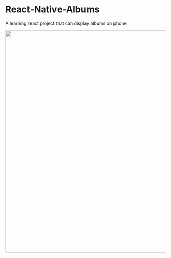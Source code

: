 # React-Native-Albums
A learning react project that can display albums on phone

<img height='700' src='React-Native-Albums/screenshot.png' />
